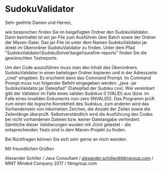 # SudokuValidator

Sehr geehrte Damen und Herren,

wie besprochen finden Sie im beigefügten Ordner den SudokuValidator. Darin beinhaltet ist ein jar-File zum Ausführen über Batch sowie der Ordner der Maven-Datei. Das jar-File ist unter dem Namen SudokuValidator.jar direkt im Überordner SudokuValidator zu finden. Unter dem Pfad "SudokuValidator\SudokuSolver\target\surefire-reports" finden Sie die gewünschten Testreports. 

Um den Code auszuführen muss man den Inhalt des Überordners SudokuValidator in einen beliebigen Ordner kopieren und in der Adresszeile „cmd“ eingeben. Es erscheint dann das Command Prompt. Im Command Prompt  muss nun folgender Befehl eingegeben werden: „java -jar SudokuValidator.jar Dateipfad“ (Dateipfad der Sudoku csv). Wie vereinbart gibt der Validator im Falle eines validen Sudokus 0 (VALID) aus (bzw. im Falle eines invaliden Dokuments non-zero (INVALID)). 
Das Programm prüft zum einen die logische Korrektheit des Sudokus, zum anderen wird das Vorhandensein von inkorrekten Zeichen, die Anzahl der Zeilen sowie die Zeilenlänge überprüft. Selbstverständlich wird die Ausführung des Codes bei nicht vorhandenen Dateien bzw. keiner Dateiangabe verhindert. Sämtliche dieser Validierungen wurden mit JUnit getestet - die entsprechenden Tests sind in dem Maven-Projekt zu finden. 

Bei Rückfragen können Sie sich sehr gerne an mich wenden.

Mit freundlichen Grüßen

Alexander Schiller / Java Consultant / alexander.schiller@fdmgroup.com / MINT Minded Company 2017 / fdmgroup.com

